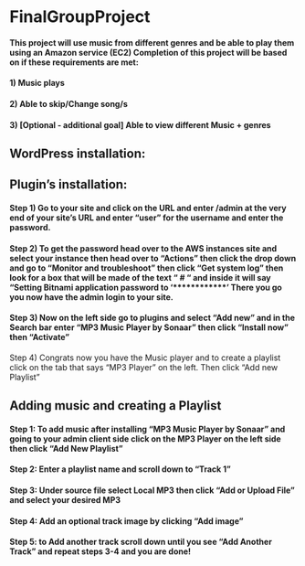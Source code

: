 # FinalGroupProject
#### This project will use music from different genres and be able to play them using an Amazon service (EC2) Completion of this project will be based on if these requirements are met: 
#### 1) Music plays
#### 2) Able to skip/Change song/s 
#### 3) [Optional  - additional goal] Able to view different Music + genres 

## WordPress installation:

## Plugin’s installation:

#### Step 1) Go to your site and click on the URL and enter /admin at the very end of your site’s URL and enter “user” for the  username and enter the password.
#### Step 2) To get the password head over to the AWS instances site and select your instance then head over to “Actions” then click the drop down and go to “Monitor and troubleshoot” then click “Get system log” then look for a box that will be made of the text “ # “ and inside it will say “Setting Bitnami application password to ‘************’ There you go you now have the admin login to your site.
#### Step 3) Now on the left side go to plugins and select “Add new” and in the Search bar enter “MP3 Music Player by Sonaar” then click “Install now” then “Activate” 
Step 4) Congrats now you have the Music player and to create a playlist click on the tab that says “MP3 Player” on the left. Then click “Add new Playlist”


## Adding music and creating a Playlist
#### Step 1: To add music after installing “MP3 Music Player by Sonaar” and going to your admin client side click on the MP3 Player on the left side then click “Add New Playlist” 
#### Step 2: Enter a playlist name and scroll down to “Track 1”
#### Step 3: Under source file select Local MP3 then click “Add or Upload File” and select your desired MP3
#### Step 4: Add an optional track image by clicking “Add image”
#### Step 5: to Add another track scroll down until you see “Add Another Track” and repeat steps 3-4 and you are done! 
